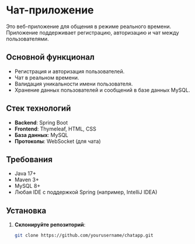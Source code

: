 # Чат-приложение

Это веб-приложение для общения в режиме реального времени. Приложение поддерживает регистрацию, авторизацию и чат между пользователями.

## Основной функционал

- Регистрация и авторизация пользователей.
- Чат в реальном времени.
- Валидация уникальности имени пользователя.
- Хранение данных пользователей и сообщений в базе данных MySQL.

## Стек технологий

- **Backend**: Spring Boot
- **Frontend**: Thymeleaf, HTML, CSS
- **База данных**: MySQL
- **Протоколы**: WebSocket (для чата)

## Требования

- Java 17+
- Maven 3+
- MySQL 8+
- Любая IDE с поддержкой Spring (например, IntelliJ IDEA)

## Установка

1. **Склонируйте репозиторий**:
   ```bash
   git clone https://github.com/yourusername/chatapp.git
